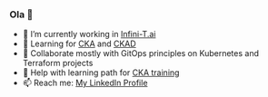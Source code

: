 ### Ola 👋


- 🔭 I’m currently working in [Infini-T.ai](https://www.infini-t.ai/)
- 🌱 Learning for [CKA](https://www.cncf.io/certification/cka/) and [CKAD](https://www.cncf.io/certification/ckad/)
- 👯 Collaborate mostly with GitOps principles on Kubernetes and Terraform projects
- 🤔 Help with learning path for [CKA training](https://training.linuxfoundation.org/certification/certified-kubernetes-application-developer-ckad/)
- 📫 Reach me: [My LinkedIn Profile](https://www.linkedin.com/in/boris-bogdan-shkarupelov)

<!--
**doker78/doker78** is a ✨ _special_ ✨ repository because its `README.md` (this file) appears on your GitHub profile.

Here are some ideas to get you started:

- 🔭 I’m currently working on ...
- 🌱 I’m currently learning ...
- 👯 I’m looking to collaborate on ...
- 🤔 I’m looking for help with ...
- 💬 Ask me about ...
- 📫 How to reach me: ...
- 😄 Pronouns: ...
- ⚡ Fun fact: ...
-->
